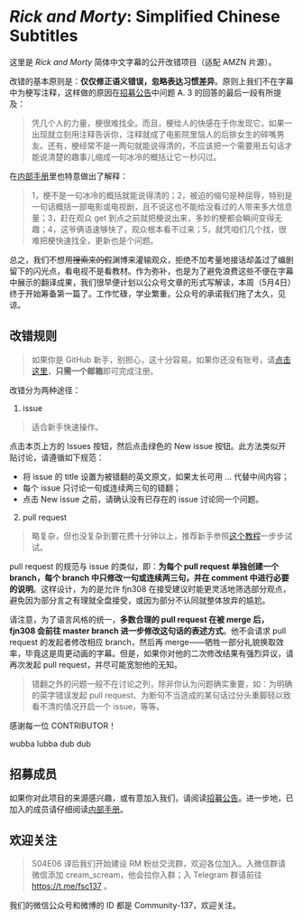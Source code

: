 # *Rick and Morty*: Simplified Chinese Subtitles

这里是 *Rick and Morty* 简体中文字幕的公开改错项目（适配 AMZN 片源）。

改错的基本原则是：**仅仅修正语义错误，忽略表达习惯差异**。原则上我们不在字幕中为梗写注释，这样做的原因在[招募公告](https://github.com/fjn308/rm-chs-amzn/releases/latest/download/post.pdf)中问题 A. 3 的回答的最后一段有所提及：

> 凭几个人的力量，梗很难找全。而且，梗给人的快感在于你发现它，如果一出现就立刻用注释告诉你，注释就成了电影院里恼人的后排女生的碎嘴男友。还有，梗经常不是一两句就能说得清的，不应该把一个需要用五句话才能说清楚的趣事儿缩成一句冰冷的概括让它一秒闪过。

在[内部手册](https://github.com/fjn308/rm-chs-amzn/releases/latest/download/handbook.pdf)里也特意做出了解释：

> 1，梗不是一句冰冷的概括就能说得清的；2，被迫的缩句是种屈辱，特别是一句话概括一部电影或电视剧，且不说这也不能给没看过的人带来多大信息量；3，赶在观众 get 到点之前就把梗说出来，多妙的梗都会瞬间变得无趣；4，这爷俩语速够快了，观众根本看不过来；5，就凭咱们几个找，很难把梗快速找全，更新也是个问题。

总之，我们不想用~~搜索来的假~~渊博来灌输观众，拒绝不加考量地接话却盖过了编剧留下的闪光点，看电视不是看教材。作为弥补，也是为了避免浪费这些不便在字幕中展示的翻译成果，我们很早便计划以公众号文章的形式写解读，本周（5月4日）终于开始筹备第一篇了。工作忙碌，学业繁重，公众号的承诺我们拖了太久，见谅。

## 改错规则

> 如果你是 GitHub 新手，别担心，这十分容易。如果你还没有账号，请[点击这里](https://github.com/join)，**只需一个邮箱**即可完成注册。

改错分为两种途径：

1. issue

> 适合新手快速操作。

点击本页上方的 Issues 按钮，然后点击绿色的 New issue 按钮。此方法类似开贴讨论，请遵循如下规范：

  * 将 issue 的 title 设置为被错翻的英文原文，如果太长可用 ... 代替中间内容；
  * 每个 issue 只讨论一句或连续两三句的错翻；
  * 点击 New issue 之前，请确认没有已存在的 issue 讨论同一个问题。

2. pull request

> 略复杂，但也没复杂到要花费十分钟以上，推荐新手参照[这个教程](https://github.com/fjn308/rm-chs-amzn/releases/latest/download/guide.pdf)一步步试试。

pull request 的规范与 issue 的类似，即：**为每个 pull request 单独创建一个 branch，每个 branch 中只修改一句或连续两三句，并在 comment 中进行必要的说明**。这样设计，为的是允许 fjn308 在接受建议时能更灵活地筛选部分观点，避免因为部分言之有理就全盘接受，或因为部分不认同就整体放弃的尴尬。

请注意，为了语言风格的统一，**多数合理的 pull request 在被 merge 后，fjn308 会前往 master branch 进一步修改这句话的表述方式**。他不会请求 pull request 的发起者修改相应 branch，然后再 merge——牺牲一部分礼貌换取效率，毕竟这是周更动画的字幕。但是，如果你对他的二次修改结果有强烈异议，请再次发起 pull request，并尽可能宽恕他的无知。

> 错翻之外的问题一般不在讨论之列，除非你认为问题确实重要，如：为明确的英字错误发起 pull request、为断句不当造成的某句话过分头重脚轻以致看不清的情况开启一个 issue，等等。

感谢每一位 CONTRIBUTOR！

wubba lubba dub dub

## 招募成员

如果你对此项目的来源感兴趣，或有意加入我们，请阅读[招募公告](https://github.com/fjn308/rm-chs-amzn/releases/latest/download/post.pdf)。进一步地，已加入的成员请仔细阅读[内部手册](https://github.com/fjn308/rm-chs-amzn/releases/latest/download/handbook.pdf)。

## 欢迎关注

> S04E06 译后我们开始建设 RM 粉丝交流群，欢迎各位加入。入微信群请微信添加 cream_scream，他会拉你入群；入 Telegram 群请前往 https://t.me/fsc137 。

我们的微信公众号和微博的 ID 都是 Community-137，欢迎关注。
